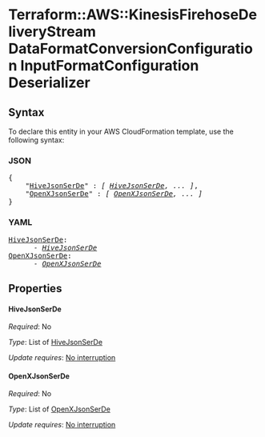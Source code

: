 # Terraform::AWS::KinesisFirehoseDeliveryStream DataFormatConversionConfiguration InputFormatConfiguration Deserializer

## Syntax

To declare this entity in your AWS CloudFormation template, use the following syntax:

### JSON

<pre>
{
    "<a href="#hivejsonserde" title="HiveJsonSerDe">HiveJsonSerDe</a>" : <i>[ <a href="dataformatconversionconfiguration-inputformatconfiguration-deserializer-hivejsonserde.md">HiveJsonSerDe</a>, ... ]</i>,
    "<a href="#openxjsonserde" title="OpenXJsonSerDe">OpenXJsonSerDe</a>" : <i>[ <a href="dataformatconversionconfiguration-inputformatconfiguration-deserializer-openxjsonserde.md">OpenXJsonSerDe</a>, ... ]</i>
}
</pre>

### YAML

<pre>
<a href="#hivejsonserde" title="HiveJsonSerDe">HiveJsonSerDe</a>: <i>
      - <a href="dataformatconversionconfiguration-inputformatconfiguration-deserializer-hivejsonserde.md">HiveJsonSerDe</a></i>
<a href="#openxjsonserde" title="OpenXJsonSerDe">OpenXJsonSerDe</a>: <i>
      - <a href="dataformatconversionconfiguration-inputformatconfiguration-deserializer-openxjsonserde.md">OpenXJsonSerDe</a></i>
</pre>

## Properties

#### HiveJsonSerDe

_Required_: No

_Type_: List of <a href="dataformatconversionconfiguration-inputformatconfiguration-deserializer-hivejsonserde.md">HiveJsonSerDe</a>

_Update requires_: [No interruption](https://docs.aws.amazon.com/AWSCloudFormation/latest/UserGuide/using-cfn-updating-stacks-update-behaviors.html#update-no-interrupt)

#### OpenXJsonSerDe

_Required_: No

_Type_: List of <a href="dataformatconversionconfiguration-inputformatconfiguration-deserializer-openxjsonserde.md">OpenXJsonSerDe</a>

_Update requires_: [No interruption](https://docs.aws.amazon.com/AWSCloudFormation/latest/UserGuide/using-cfn-updating-stacks-update-behaviors.html#update-no-interrupt)

